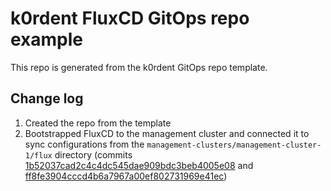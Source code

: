 # k0rdent FluxCD GitOps repo example

This repo is generated from the k0rdent GitOps repo template.

## Change log

1. Created the repo from the template
2. Bootstrapped FluxCD to the management cluster and connected it to sync configurations from the `management-clusters/management-cluster-1/flux` directory (commits [1b52037cad2c4c4dc545dae909bdc3beb4005e08](https://github.com/Mirantis-PS/k0rdent-fluxcd-example/commit/1b52037cad2c4c4dc545dae909bdc3beb4005e08) and [ff8fe3904cccd4b6a7967a00ef802731969e41ec](https://github.com/Mirantis-PS/k0rdent-fluxcd-example/commit/ff8fe3904cccd4b6a7967a00ef802731969e41ec))